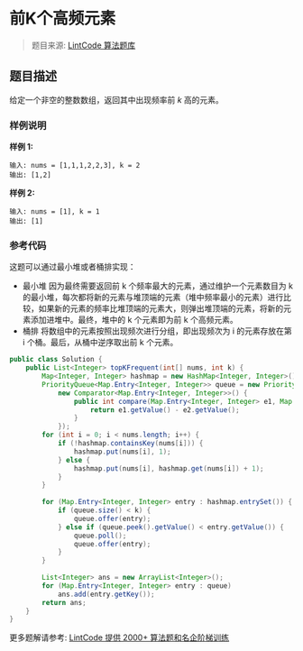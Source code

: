 # 前K个高频元素
 > 题目来源: [LintCode 算法题库](https://www.lintcode.com/problem/top-k-frequent-elements/?utm_source=sc-github-wzz)
 ## 题目描述
 给定一个非空的整数数组，返回其中出现频率前 $k$ 高的元素。
 ### 样例说明
 **样例 1:**

```
输入: nums = [1,1,1,2,2,3], k = 2
输出: [1,2]
```

**样例 2:**

```
输入: nums = [1], k = 1
输出: [1]
```


 ### 参考代码
 这题可以通过最小堆或者桶排实现：
- 最小堆
因为最终需要返回前 k 个频率最大的元素，通过维护一个元素数目为 k 的最小堆，每次都将新的元素与堆顶端的元素（堆中频率最小的元素）进行比较，如果新的元素的频率比堆顶端的元素大，则弹出堆顶端的元素，将新的元素添加进堆中。最终，堆中的 k 个元素即为前 k 个高频元素。
- 桶排
将数组中的元素按照出现频次进行分组，即出现频次为 i 的元素存放在第 i 个桶。最后，从桶中逆序取出前 k 个元素。
```java
public class Solution {
    public List<Integer> topKFrequent(int[] nums, int k) {
        Map<Integer, Integer> hashmap = new HashMap<Integer, Integer>();
        PriorityQueue<Map.Entry<Integer, Integer>> queue = new PriorityQueue<Map.Entry<Integer, Integer>>(
            new Comparator<Map.Entry<Integer, Integer>>() {
                public int compare(Map.Entry<Integer, Integer> e1, Map.Entry<Integer, Integer> e2) {
                    return e1.getValue() - e2.getValue();
                }
            });
        for (int i = 0; i < nums.length; i++) {
            if (!hashmap.containsKey(nums[i])) {
                hashmap.put(nums[i], 1);
            } else {
                hashmap.put(nums[i], hashmap.get(nums[i]) + 1);
            }
        }
        
        for (Map.Entry<Integer, Integer> entry : hashmap.entrySet()) {
            if (queue.size() < k) {
                queue.offer(entry);
            } else if (queue.peek().getValue() < entry.getValue()) {
                queue.poll();
                queue.offer(entry);
            }
        }
        
        List<Integer> ans = new ArrayList<Integer>();
        for (Map.Entry<Integer, Integer> entry : queue)
            ans.add(entry.getKey());
        return ans;
    }
}
```
 更多题解请参考: [LintCode 提供 2000+ 算法题和名企阶梯训练](https://www.lintcode.com/problem/?utm_source=sc-github-wzz)